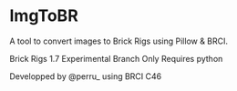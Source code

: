 # ImgToBR
A tool to convert images to Brick Rigs using Pillow &amp; BRCI.

Brick Rigs 1.7 Experimental Branch Only
Requires python

Developped by @perru_ using BRCI C46
